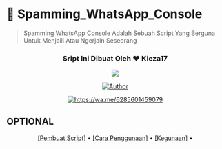 # 🙏 Spamming_WhatsApp_Console

> Spamming WhatsApp Console Adalah Sebuah Script Yang Berguna Untuk Menjaili Atau Ngerjain Seseorang

<h3 align="center">Sript Ini Dibuat Oleh ❤️ Kieza17</h3>
<p align="center">
  <a href="https://github.com/Keza-Developing-Indonesia"><img src="https://avatars.githubusercontent.com/u/76218793?s=460&u=b25e11a04e068ba835c9e3a3c058b05dde086f0f&v=4" 
</p>

<p align="center">
  <a href="https://github.com/Keza-Developing-Indonesia"><img title="Author" src="https://img.shields.io/badge/Author-Kieza17-darkred.svg?style=for-the-badge&logo=github" /></a>
</p>

<p align="center">
  <a href="#"><img title="https://wa.me/6285601459079" src="https://img.shields.io/badge/Whatsapp-green?colorA=%23ff0000&colorB=%23017e40&style=for-the-badge"></a>

## OPTIONAL
<p align="center">
  <a href="https://github.com/Keza-Developing-Indonesia#Requirements">[Pembuat Script]</a> •
  <a href="https://github.com/Keza-Developing-Indonesia#installation">[Cara Penggunaan]</a> •
  <a href="https://github.com/Keza-Developing-Indonesia#features">[Kegunaan]</a> •
</p>
